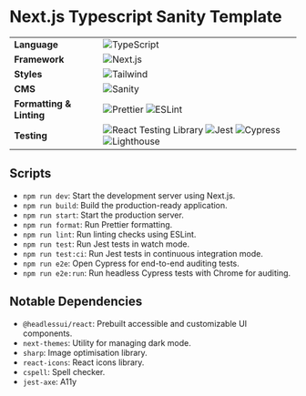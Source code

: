 # Next.js Typescript Sanity Template

<table>
<tbody><tr>
<td><strong>Language</strong></td>
<td><img src="https://img.shields.io/badge/TypeScript-%23007ACC.svg?style=flat&logo=typescript&logoColor=white" alt="TypeScript"></td>
</tr>
<tr>
<td><strong>Framework</strong></td>
<td><img src="https://img.shields.io/badge/Next.js-%23000000.svg?style=flat&logo=next.js&logoColor=white" alt="Next.js"></td>
</tr>
<tr>
<td><strong>Styles</strong></td>
<td><img src="https://img.shields.io/badge/Tailwind-%23006AFF.svg?style=flat&logo=tailwind-css&logoColor=white" alt="Tailwind"></td>
</tr>
<tr>
<td><strong>CMS</strong></td>
<td><img src="https://img.shields.io/badge/Sanity-%23DD4E3B.svg?style=flat&logo=sanity&logoColor=white" alt="Sanity">
</tr>
<tr>
<td><strong>Formatting &amp; Linting</strong></td>
<td><img src="https://img.shields.io/badge/Prettier-%23F7B93E.svg?style=flat&logo=prettier&logoColor=white" alt="Prettier"> <img src="https://img.shields.io/badge/ESLint-%204C38BE.svg?style=flat&logo=eslint&logoColor=white" alt="ESLint"></td>
</tr>
<tr>
<td><strong>Testing</strong></td>
<td><img src="https://img.shields.io/badge/React%20Testing%20Library-%23E33332.svg?style=flat&logo=testing-library&logoColor=white" alt="React Testing Library"> <img src="https://img.shields.io/badge/Jest-%23C21325.svg?style=flat&logo=jest&logoColor=white" alt="Jest"> <img src="https://img.shields.io/badge/Cypress-%23E95E25.svg?style=flat&logo=cypress&logoColor=white" alt="Cypress"> <img src="https://img.shields.io/badge/Lighthouse-%23F47A20.svg?style=flat&logo=lighthouse&logoColor=white" alt="Lighthouse"></td>
</tr>
</tbody></table>

## Scripts

- `npm run dev`: Start the development server using Next.js.
- `npm run build`: Build the production-ready application.
- `npm run start`: Start the production server.
- `npm run format`: Run Prettier formatting.
- `npm run lint`: Run linting checks using ESLint.
- `npm run test`: Run Jest tests in watch mode.
- `npm run test:ci`: Run Jest tests in continuous integration mode.
- `npm run e2e`: Open Cypress for end-to-end auditing tests.
- `npm run e2e:run`: Run headless Cypress tests with Chrome for auditing.

## Notable Dependencies

- `@headlessui/react`: Prebuilt accessible and customizable UI components.
- `next-themes`: Utility for managing dark mode.
- `sharp`: Image optimisation library.
- `react-icons`: React icons library.
- `cspell`: Spell checker.
- `jest-axe`: A11y 
